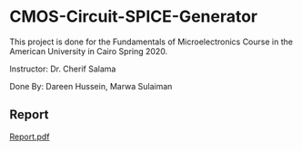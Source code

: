 # CMOS-Circuit-SPICE-Generator

This project is done for the Fundamentals of Microelectronics Course in the American University in Cairo Spring 2020.

Instructor: Dr. Cherif Salama

Done By: Dareen Hussein, Marwa Sulaiman

## Report 

[Report.pdf](https://github.com/marwahmh/CMOS-Circuit-SPICE-Generator/files/6393207/Report.pdf)

